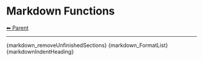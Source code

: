 # Markdown Functions

<!-- TEMPLATE header 2 -->
[⬅ Parent ](../)
<hr />

{markdown_removeUnfinishedSections}
{markdown_FormatList}
{markdownIndentHeading}
